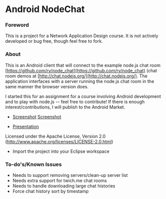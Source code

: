 # Android NodeChat #
### Foreword ###

This is a project for a Network Application Design course. It is not actively developed or bug free, though feel free to fork. 

### About ###

This is an Android client that will connect to the example node.js chat room [https://github.com/ry/node_chat](https://github.com/ry/node_chat) (chat room demos at [http://chat.nodejs.org/](http://chat.nodejs.org/). The application interfaces with a server running the node.js chat room in the same manner the browser version does.

I started this for an assignment for a course involving Android development and to play with node.js -- feel free to contribute! If there is enough interest/contributions, I will publish to the Android Market. 

* [Screenshot](/loganlinn/nodechat-android/blob/master/design/ss6.png) [Screenshot](/loganlinn/nodechat-android/blob/master/design/ss1.png)

* [Presentation](/loganlinn/nodechat-android/blob/master/design/NodeChatPresentation.pptx)

Licensed under the Apache License, Version 2.0 (http://www.apache.org/licenses/LICENSE-2.0.html)

* Import the project into your Eclipse workspace

### To-do's/Known Issues ###
* Needs to support removing servers/clean-up server list
* Needs extra support for twich.me chat rooms
* Needs to handle downloading large chat histories
* Force chat history sort by timestamp

